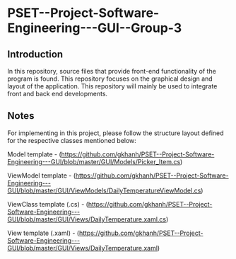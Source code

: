 # PSET--Project-Software-Engineering---GUI--Group-3

## Introduction

In this repository, source files that provide front-end functionality of the program is found.
This repository focuses on the graphical design and layout of the application. This repository
will mainly be used to integrate front and back end developments.

## Notes

For implementing in this project, please follow the structure layout defined for the respective classes mentioned below:

Model template - (https://github.com/gkhanh/PSET--Project-Software-Engineering---GUI/blob/master/GUI/Models/Picker_Item.cs)

ViewModel template - (https://github.com/gkhanh/PSET--Project-Software-Engineering---GUI/blob/master/GUI/ViewModels/DailyTemperatureViewModel.cs)

ViewClass template (.cs) - (https://github.com/gkhanh/PSET--Project-Software-Engineering---GUI/blob/master/GUI/Views/DailyTemperature.xaml.cs)

View template (.xaml) - (https://github.com/gkhanh/PSET--Project-Software-Engineering---GUI/blob/master/GUI/Views/DailyTemperature.xaml)

